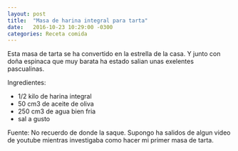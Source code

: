 ```yaml
---
layout: post
title:  "Masa de harina integral para tarta"
date:   2016-10-23 10:29:00 -0300
categories: Receta comida
---
```


Esta masa de tarta se ha convertido en la estrella de la casa. Y junto con doña espinaca que muy barata ha estado salian unas exelentes pascualinas.


Ingredientes:
- 1/2 kilo de harina integral
- 50 cm3 de aceite de oliva
- 250 cm3 de agua bien fria
- sal a gusto



Fuente:
No recuerdo de donde la saque. Supongo ha salidos de algun video de youtube mientras investigaba como hacer mi primer masa de tarta.
